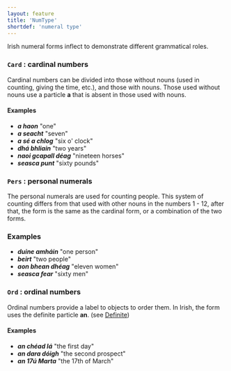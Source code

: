 ```yaml
---
layout: feature
title: 'NumType'
shortdef: 'numeral type'
---
```


Irish numeral forms inflect to demonstrate different grammatical roles. 

### `Card` : cardinal numbers

Cardinal numbers can be divided into those without nouns (used in counting, giving the time, etc.), and those with nouns. Those used without nouns use a particle <b>a</b> that is absent in those used with nouns.

#### Examples

* _<b>a haon</b>_ "one"
* _<b>a seacht</b>_ "seven"
* _<b>a sé a chlog</b>_ "six o' clock"
* _<b>dhá bhliain</b>_ "two years"
* _<b>naoi gcapall déag</b>_ "nineteen horses"
* _<b>seasca punt</b>_ "sixty pounds"

### `Pers` : personal numerals

The personal numerals are used for counting people. This system of counting differs from that used with other nouns in the numbers 1 - 12, after that, the form is the same as the cardinal form, or a combination of the two forms.

### Examples

* _<b>duine amháin</b>_ "one person"
* _<b>beirt</b>_ "two people"
* _<b>aon bhean dhéag</b>_ "eleven women"
* _<b>seasca fear</b>_ "sixty men"

### `Ord` : ordinal numbers

Ordinal numbers provide a label to objects to order them. In Irish, the form uses the definite particle <b>an</b>. (see [Definite]())

#### Examples

* _<b>an chéad lá</b>_ "the first day"
* _<b>an dara dóigh</b>_ "the second prospect"
* _<b>an 17ú Marta</b>_ "the 17th of March"
